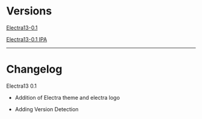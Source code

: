 # Versions

[Electra13-0.1](https://github.com/Light-YT/light-yt.github.io/releases/download/0.1/Electra13-0.1.ipa)

[Electra13-0.1 IPA](https://altstore://install?url=https://github.com/Light-YT/light-yt.github.io/releases/download/0.1/Electra13-0.1.ipa)

<hr>

# Changelog

Electra13 0.1

* Addition of Electra theme and electra logo

* Adding Version Detection
